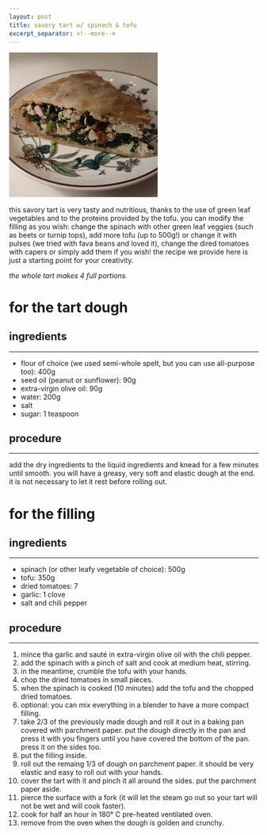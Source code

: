 ```yaml
---
layout: post
title: savory tart w/ spinach & tofu
excerpt_separator: <!--more-->
---
```


 <img src="../images/savory-tart-square.jpeg" width="300">
 
 <!--more-->

this savory tart is very tasty and nutritious, thanks to the use of green leaf vegetables and to the proteins provided by the tofu. 
you can modify the filling as you wish: change the spinach with other green leaf veggies (such as beets or turnip tops), add more tofu (up to 500g!) or change it with pulses (we tried with fava beans and loved it), change the dired tomatoes with capers or simply add them if you wish! 
the recipe we provide here is just a starting point for your creativity.

*the whole tart makes 4 full portions.*

# for the tart dough

## ingredients
---

- flour of choice (we used semi-whole spelt, but you can use all-purpose too): 400g
- seed oil (peanut or sunflower): 90g
- extra-virgin olive oil: 90g
- water: 200g
- salt
- sugar: 1 teaspoon
  
## procedure
---

add the dry ingredients to the liquid ingredients and knead for a few minutes until smooth. you will have a greasy, very soft and elastic dough at the end. it is not necessary to let it rest before rolling out.

# for the filling

## ingredients
---

- spinach (or other leafy vegetable of choice): 500g
- tofu: 350g
- dried tomatoes: 7
- garlic: 1 clove
- salt and chili pepper

## procedure
---

1. mince tha garlic and sauté in extra-virgin olive oil with the chili pepper.
2. add the spinach with a pinch of salt and cook at medium heat, stirring.
3. in the meantime, crumble the tofu with your hands.
4. chop the dried tomatoes in small pieces.
5. when the spinach is cooked (10 minutes) add the tofu and the chopped dried tomatoes.
6. optional: you can mix everything in a blender to have a more compact filling. 
7. take 2/3 of the previously made dough and roll it out in a baking pan covered with parchment paper. put the dough directly in the pan and press it with you fingers until you have covered the bottom of the pan. press it on the sides too.
8. put the filling inside.
9. roll out the remaing 1/3 of dough on parchment paper. it should be very elastic and easy to roll out with your hands.
10. cover the tart with it and pinch it all around the sides. put the parchment paper aside.
11. pierce the surface with a fork (it will let the steam go out so your tart will not be wet and will cook faster).
12. cook for half an hour in 180° C pre-heated ventilated oven.
13. remove from the oven when the dough is golden and crunchy.
